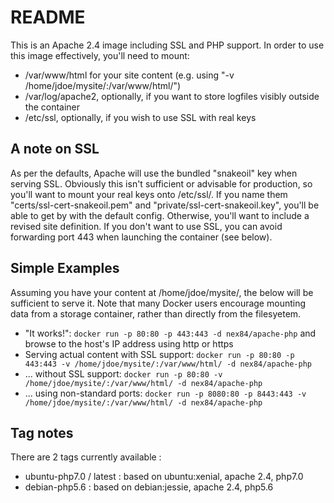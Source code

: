 # README #

This is an Apache 2.4 image including SSL and PHP support. In order to use this image effectively, you'll need to mount:

- /var/www/html for your site content (e.g. using "-v /home/jdoe/mysite/:/var/www/html/")
- /var/log/apache2, optionally, if you want to store logfiles visibly outside the container
- /etc/ssl, optionally, if you wish to use SSL with real keys

## A note on SSL ##

As per the defaults, Apache will use the bundled "snakeoil" key when serving SSL. Obviously this isn't sufficient or advisable for production, so you'll want to mount your real keys onto /etc/ssl/. If you name them "certs/ssl-cert-snakeoil.pem" and "private/ssl-cert-snakeoil.key", you'll be able to get by with the default config. Otherwise, you'll want to include a revised site definition. If you don't want to use SSL, you can avoid forwarding port 443 when launching the container (see below).

## Simple Examples ##

Assuming you have your content at /home/jdoe/mysite/, the below will be sufficient to serve it. Note that many Docker users encourage mounting data from a storage container, rather than directly from the filesyetem.

- "It works!": `docker run -p 80:80 -p 443:443 -d nex84/apache-php` and browse to the host's IP address using http or https
- Serving actual content with SSL support: `docker run -p 80:80 -p 443:443 -v /home/jdoe/mysite/:/var/www/html/ -d nex84/apache-php`
- ... without SSL support: `docker run -p 80:80 -v /home/jdoe/mysite/:/var/www/html/ -d nex84/apache-php`
- ... using non-standard ports: `docker run -p 8080:80 -p 8443:443 -v /home/jdoe/mysite/:/var/www/html/ -d nex84/apache-php`

## Tag notes ##

There are 2 tags currently available :
- ubuntu-php7.0 / latest : based on ubuntu:xenial, apache 2.4, php7.0
- debian-php5.6 : based on debian:jessie, apache 2.4, php5.6

